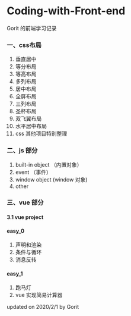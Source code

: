 # Coding-with-Front-end
Gorit 的前端学习记录

### 一、css布局
1. 垂直居中
2. 等分布局
3. 等高布局
4. 多列布局
5. 居中布局
6. 全屏布局
7. 三列布局
8. 圣杯布局
9. 双飞翼布局
10. 水平居中布局
11. css 其他项目特别整理

### 二、js 部分
1. built-in object （内置对象）
2. event （事件）
3. window object (window 对象)
4. other 


### 三、vue 部分
#### 3.1 vue project 
#### easy_0 
1. 声明和渲染 
2. 条件与循环 
3. 消息反转 

#### easy_1
1. 跑马灯
2. vue 实现简易计算器


updated on 2020/2/1 by Gorit